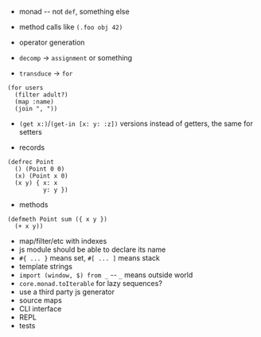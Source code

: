- monad -- not `def`, something else
- method calls like `(.foo obj 42)`
- operator generation
- `decomp` -> `assignment` or something

- `transduce` -> `for`
```
(for users
  (filter adult?)
  (map :name)
  (join ", "))
```
- `(get x:)`/`(get-in [x: y: :z])` versions instead of getters, the same for setters

- records
```
(defrec Point
  () (Point 0 0)
  (x) (Point x 0)
  (x y) { x: x
          y: y })
```
- methods
```
(defmeth Point sum ({ x y })
  (+ x y))
```

- map/filter/etc with indexes
- js module should be able to declare its name
- `#{ ... }` means set, `#[ ... ]` means stack
- template strings
- `import (window, $) from _` -- `_` means outside world
- `core.monad.toIterable` for lazy sequences?
- use a third party js generator
- source maps
- CLI interface
- REPL
- tests
